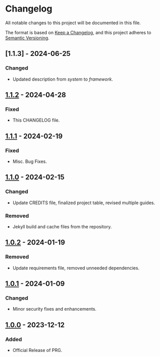 # Changelog

All notable changes to this project will be documented in this file.

The format is based on [Keep a Changelog](https://keepachangelog.com/en/1.1.0/),
and this project adheres to [Semantic Versioning](https://semver.org/spec/v2.0.0.html).

## [1.1.3] - 2024-06-25

### Changed

- Updated description from _system_ to _framework_.

## [1.1.2] - 2024-04-28

### Fixed

- This CHANGELOG file.

## [1.1.1] - 2024-02-19

### Fixed

- Misc. Bug Fixes.

## [1.1.0] - 2024-02-15

### Changed

- Update CREDITS file, finalized project table, revised multiple guides.

### Removed

- Jekyll build and cache files from the repository.

## [1.0.2] - 2024-01-19

### Removed

- Update requirements file, removed unneeded dependencies.

## [1.0.1] - 2024-01-09

### Changed

- Minor security fixes and enhancements.

## [1.0.0] - 2023-12-12

### Added

- Official Release of PRG.

[1.1.2]: https://github.com/scottgriv/PRG-Personal-Repository-Guidelines/compare/v1.1.2...v1.1.3
[1.1.2]: https://github.com/scottgriv/PRG-Personal-Repository-Guidelines/compare/v1.1.1...v1.1.2
[1.1.1]: https://github.com/scottgriv/PRG-Personal-Repository-Guidelines/compare/v1.1.0...v1.1.1
[1.1.0]: https://github.com/scottgriv/PRG-Personal-Repository-Guidelines/compare/v1.0.2...v1.1.0
[1.0.2]: https://github.com/scottgriv/PRG-Personal-Repository-Guidelines/compare/v1.0.1...v1.0.2
[1.0.1]: https://github.com/scottgriv/PRG-Personal-Repository-Guidelines/compare/v1.0.0...v1.0.1
[1.0.0]: https://github.com/scottgriv/PRG-Personal-Repository-Guidelines/releases/tag/v1.0.0
